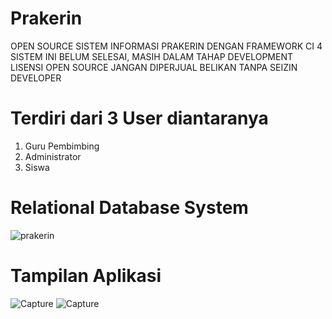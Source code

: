 # Prakerin
OPEN SOURCE SISTEM INFORMASI PRAKERIN DENGAN FRAMEWORK CI 4 <br>
SISTEM INI BELUM SELESAI, MASIH DALAM TAHAP DEVELOPMENT <br>
LISENSI OPEN SOURCE JANGAN DIPERJUAL BELIKAN TANPA SEIZIN DEVELOPER <br>

# Terdiri dari 3 User diantaranya
1. Guru Pembimbing
2. Administrator
3. Siswa

# Relational Database System
![prakerin](https://user-images.githubusercontent.com/61740978/123885475-bff87980-d977-11eb-8187-53222b2e0d0e.png)

# Tampilan Aplikasi
![Capture](https://user-images.githubusercontent.com/61740978/123885730-3b5a2b00-d978-11eb-836c-3f5962ccf142.PNG)
![Capture](https://user-images.githubusercontent.com/61740978/123885996-b91e3680-d978-11eb-99d7-56941d84e926.PNG)
